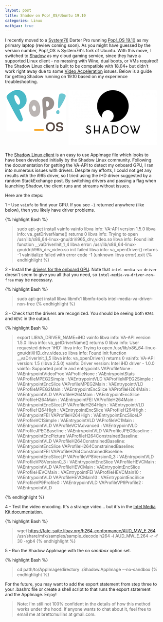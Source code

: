 ```yaml
---
layout: post
title: Shadow on Pop!_OS/Ubuntu 19.10
categories: Linux
mathjax: true
---
```


I recently moved to a [System76](https://system76.com) Darter Pro running [Pop!\_OS 19.10](https://system76.com/pop) as my primary laptop (review coming soon). As you might have guessed by the version number, Pop!\_OS is System76's fork of Ubuntu. With this move, I switched to [Shadow](https://shadow.tech) as my cloud gaming service, since they have a supported Linux client - no messing with Wine, dual boots, or VMs required! The Shadow Linux client is built to be compatible with 18.04+ but didn't work right away due to some [Video Acceleration](https://wiki.archlinux.org/index.php/Hardware_video_acceleration) issues. Below is a guide for getting Shadow running on 19.10 based on my experience troubleshooting.

<div style="content: ''; clear: both; display: flex;">
  <div style="float: left; width 40%; padding: 5px; flex: 40%">
    <img src="/images/blog/shadow_pop/pop.png">
  </div>
  <div style="float: right; width 60%; padding: 5px; flex:60%">
    <img src="/images/blog/shadow_pop/shadow_logo.jpeg">
  </div>
</div>

The [Shadow Linux client](https://nicolasguilloux.github.io/blade-shadow-beta/) is an easy to use AppImage file which looks to have been developed initially by the Shadow Linux community. Following the documentation for getting the VA-API to detect my onboard GPU, I ran into numerous issues with drivers. Despite my efforts, I could not get any results with the i965 driver, so I tried using the iHD driver suggested by a random StackExchange post. By switching drivers and passing a flag when launching Shadow, the client runs and streams without issues.

Here are the steps:

1 - Use `vainfo` to find your GPU. If you see `-1` returned anywhere (like below), then you likely have driver problems.

{% highlight Bash %}
> sudo apt-get install vainfo
> vainfo
libva info: VA-API version 1.5.0
libva info: va_getDriverName() returns 0
libva info: Trying to open /usr/lib/x86_64-linux-gnu/dri/i965_drv_video.so
libva info: Found init function __vaDriverInit_1_4
libva error: /usr/lib/x86_64-linux-gnu/dri/i965_drv_video.so init failed
libva info: va_openDriver() returns -1
vaInitialize failed with error code -1 (unknown libva error),exit
{% endhighlight %}

2 - Install the [drivers for the onboard GPU](https://github.com/intel/media-driver). Note that `intel-media-va-driver` doesn't seem to give you all that you need, so `intel-media-va-driver-non-free` may be necessary.

{% highlight Bash %}
>sudo apt-get install libva libmfx1 libmfx-tools intel-media-va-driver-non-free
{% endhighlight %}

3 - Check that the drivers are recognized. You should be seeing both `H264` and `HEVC` in the output.

{% highlight Bash %}
> export LIBVA_DRIVER_NAME=iHD
> vainfo
libva info: VA-API version 1.5.0
libva info: va_getDriverName() returns 0
libva info: User requested driver 'iHD'
libva info: Trying to open /usr/lib/x86_64-linux-gnu/dri/iHD_drv_video.so
libva info: Found init function __vaDriverInit_1_5
libva info: va_openDriver() returns 0
vainfo: VA-API version: 1.5 (libva 2.5.0)
vainfo: Driver version: Intel iHD driver - 1.0.0
vainfo: Supported profile and entrypoints
      VAProfileNone                   :	VAEntrypointVideoProc
      VAProfileNone                   :	VAEntrypointStats
      VAProfileMPEG2Simple            :	VAEntrypointVLD
      VAProfileMPEG2Simple            :	VAEntrypointEncSlice
      VAProfileMPEG2Main              :	VAEntrypointVLD
      VAProfileMPEG2Main              :	VAEntrypointEncSlice
      VAProfileH264Main               :	VAEntrypointVLD
      VAProfileH264Main               :	VAEntrypointEncSlice
      VAProfileH264Main               :	VAEntrypointFEI
      VAProfileH264Main               :	VAEntrypointEncSliceLP
      VAProfileH264High               :	VAEntrypointVLD
      VAProfileH264High               :	VAEntrypointEncSlice
      VAProfileH264High               :	VAEntrypointFEI
      VAProfileH264High               :	VAEntrypointEncSliceLP
      VAProfileVC1Simple              :	VAEntrypointVLD
      VAProfileVC1Main                :	VAEntrypointVLD
      VAProfileVC1Advanced            :	VAEntrypointVLD
      VAProfileJPEGBaseline           :	VAEntrypointVLD
      VAProfileJPEGBaseline           :	VAEntrypointEncPicture
      VAProfileH264ConstrainedBaseline:	VAEntrypointVLD
      VAProfileH264ConstrainedBaseline:	VAEntrypointEncSlice
      VAProfileH264ConstrainedBaseline:	VAEntrypointFEI
      VAProfileH264ConstrainedBaseline:	VAEntrypointEncSliceLP
      VAProfileVP8Version0_3          :	VAEntrypointVLD
      VAProfileVP8Version0_3          :	VAEntrypointEncSlice
      VAProfileHEVCMain               :	VAEntrypointVLD
      VAProfileHEVCMain               :	VAEntrypointEncSlice
      VAProfileHEVCMain               :	VAEntrypointFEI
      VAProfileHEVCMain10             :	VAEntrypointVLD
      VAProfileHEVCMain10             :	VAEntrypointEncSlice
      VAProfileVP9Profile0            :	VAEntrypointVLD
      VAProfileVP9Profile2            :	VAEntrypointVLD

{% endhighlight %}

4 - Test the video encoding. It's a strange video... but it's in the [Intel Media Kit documentation](https://github.com/Intel-Media-SDK/MediaSDK/wiki/Intel-media-stack-on-Ubuntu).

{% highlight Bash %}
>wget https://fate-suite.libav.org/h264-conformance/AUD_MW_E.264
>/usr/share/mfx/samples/sample_decode h264 -i AUD_MW_E.264 -r -f 30 -rgb4
{% endhighlight %}

5 - Run the Shadow AppImage with the _no sandbox_ option set.

{% highlight Bash %}
>cd path/to/AppImage/directory
>./Shadow.AppImage --no-sandbox
{% endhighlight %}

For the future, you may want to add the export statement from step three to your .bashrc file or create a shell script to that runs the export statement and the AppImage. Enjoy!

>Note: I'm still not 100% confident in the details of how this method works under the hood. If anyone wants to chat about it, feel free to email me at brettcmullins at gmail.com.
